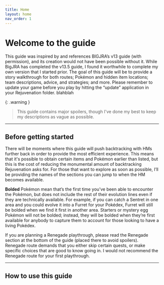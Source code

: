 ```yaml
---
title: Home
layout: home
nav_order: 1
---
```


# Welcome to the guide

This guide was inspired by and references BIGJRA’s v13 guide (with permission), and its creation would not have been possible without it. While BigJRA has completed the v13.5 guide, I found it worthwhile to complete my own version that I started prior. The goal of this guide will be to provide a story walkthrough for both routes; Pokémon and hidden item locations; team descriptions, advice, and strategies; and more. Please remember to update your game before you play by hitting the “update” application in your Rejuvenation folder. blahblah

{: .warning }
> This guide contains major spoilers, though I've done my best to keep my descriptions as vague as possible.

<script> const toggleDarkMode = document.querySelector('.js-toggle-dark-mode'); jtd.addEvent(toggleDarkMode, 'click', function(){ if (jtd.getTheme() === 'dark') { jtd.setTheme('light'); toggleDarkMode.textContent = 'Change to Light Theme'; } else { jtd.setTheme('dark'); toggleDarkMode.textContent = 'Change to Dark Theme'; } }); </script>

---

## Before getting started

There will be moments where this guide will push backtracking with HMs further back in order to provide the most efficient experience. This means that it's possible to obtain certain items and Pokémon earlier than listed, but this is the cost of reducing the monumental amount of backtracking Rejuvenation asks for. For those that want to explore as soon as possible, I’ll be providing the names of the sections you can jump to when the HM becomes available.

**Bolded** Pokémon mean that’s the first time you’ve been able to encounter the Pokémon, but does not include the rest of their evolution lines even if they are technically available. For example, if you can catch a Sentret in one area and you could evolve it into a Furret for your Pokédex, Furret will still be bolded when we find it first in another area. Starters or mystery egg Pokémon will not be bolded; instead, they will be bolded when they’re first available for anybody to capture them to account for those looking to have a living Pokédex.

If you are planning a Renegade playthrough, please read the Renegade section at the bottom of the guide (placed there to avoid spoilers). Renegade route demands that you either skip certain quests, or make specific choices that are good to know going in. I would not recommend the Renegade route for your first playthrough.

---

## How to use this guide




[^1]: [It can take up to 10 minutes for changes to your site to publish after you push the changes to GitHub](https://docs.github.com/en/pages/setting-up-a-github-pages-site-with-jekyll/creating-a-github-pages-site-with-jekyll#creating-your-site).

[Just the Docs]: https://just-the-docs.github.io/just-the-docs/
[GitHub Pages]: https://docs.github.com/en/pages
[README]: https://github.com/just-the-docs/just-the-docs-template/blob/main/README.md
[Jekyll]: https://jekyllrb.com
[GitHub Pages / Actions workflow]: https://github.blog/changelog/2022-07-27-github-pages-custom-github-actions-workflows-beta/
[use this template]: https://github.com/just-the-docs/just-the-docs-template/generate
